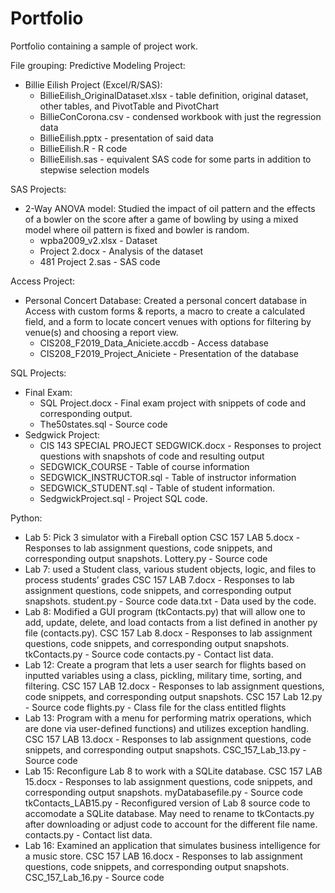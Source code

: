 # Portfolio
Portfolio containing a sample of project work.

File grouping:
Predictive Modeling Project:
  - Billie Eilish Project (Excel/R/SAS):
      - BillieEilish_OriginalDataset.xlsx  - table definition, original dataset, other tables, and PivotTable and PivotChart
      - BillieConCorona.csv - condensed workbook with just the regression data
      - BillieEilish.pptx - presentation of said data
      - BillieEilish.R - R code
      - BillieEilish.sas - equivalent SAS code for some parts in addition to stepwise selection models

SAS Projects:
  - 2-Way ANOVA model: Studied the impact of oil pattern and the effects of a bowler on the score after a game of bowling by using a mixed model where oil pattern is fixed and bowler is random.
      - wpba2009_v2.xlsx - Dataset
      - Project 2.docx - Analysis of the dataset
      - 481 Project 2.sas - SAS code
  
Access Project: 
  - Personal Concert Database: Created a personal concert database in Access with custom forms & reports, a macro to create a calculated field, and a form to locate concert venues with options for filtering by venue(s) and choosing a report view.
      - CIS208_F2019_Data_Aniciete.accdb - Access database
      - CIS208_F2019_Project_Aniciete - Presentation of the database
 
SQL Projects:
  - Final Exam:
      - SQL Project.docx - Final exam project with snippets of code and corresponding output.
      - The50states.sql - Source code
  - Sedgwick Project:
      - CIS 143 SPECIAL PROJECT SEDGWICK.docx - Responses to project questions with snapshots of code and resulting output
      - SEDGWICK_COURSE - Table of course information
      - SEDGWICK_INSTRUCTOR.sql - Table of instructor information
      - SEDGWICK_STUDENT.sql - Table of student information.
      - SedgwickProject.sql - Project SQL code.
    
Python:
  - Lab 5: Pick 3 simulator with a Fireball option
      CSC 157 LAB 5.docx - Responses to lab assignment questions, code snippets, and corresponding output snapshots.
      Lottery.py - Source code
  - Lab 7: used a Student class, various student objects, logic, and files to process students’ grades
      CSC 157 LAB 7.docx - Responses to lab assignment questions, code snippets, and corresponding output snapshots.
      student.py - Source code
      data.txt - Data used by the code.
  - Lab 8: Modified a GUI program (tkContacts.py) that will allow one to add, update, delete, and load contacts from a list defined in another py file (contacts.py).
      CSC 157 Lab 8.docx - Responses to lab assignment questions, code snippets, and corresponding output snapshots.
      tkContacts.py - Source code
      contacts.py - Contact list data.
  - Lab 12: Create a program that lets a user search for flights based on inputted variables using a class, pickling, military time, sorting, and filtering.
      CSC 157 LAB 12.docx - Responses to lab assignment questions, code snippets, and corresponding output snapshots.
      CSC 157 Lab 12.py - Source code
      flights.py - Class file for the class entitled flights
  - Lab 13: Program with a menu for performing matrix operations, which are done via user-defined functions) and utilizes exception handling.
      CSC 157 LAB 13.docx - Responses to lab assignment questions, code snippets, and corresponding output snapshots.
      CSC_157_Lab_13.py - Source code
  - Lab 15: Reconfigure Lab 8 to work with a SQLite database.
      CSC 157 LAB 15.docx - Responses to lab assignment questions, code snippets, and corresponding output snapshots.
      myDatabasefile.py - Source code
      tkContacts_LAB15.py - Reconfigured version of Lab 8 source code to accomodate a SQLite database. May need to rename to tkContacts.py after downloading or adjust code to account for the different file name.
      contacts.py - Contact list data.
  - Lab 16: Examined an application that simulates business intelligence for a music store.
      CSC 157 LAB 16.docx - Responses to lab assignment questions, code snippets, and corresponding output snapshots.
      CSC_157_Lab_16.py - Source code
      
    

